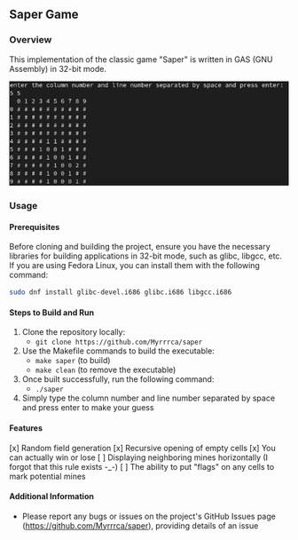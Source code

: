 ## Saper Game

### Overview
This implementation of the classic game "Saper" is written in GAS (GNU Assembly) in 32-bit mode.

![Saper Overview](./img/overview1.png?raw=true)

### Usage
#### Prerequisites
Before cloning and building the project, ensure you have the necessary libraries for building applications in 32-bit mode, such as glibc, libgcc, etc. If you are using Fedora Linux, you can install them with the following command:
```bash
sudo dnf install glibc-devel.i686 glibc.i686 libgcc.i686
```

#### Steps to Build and Run
1. Clone the repository locally:
   - `git clone https://github.com/Myrrrca/saper`
2. Use the Makefile commands to build the executable:
   - `make saper` (to build)
   - `make clean` (to remove the executable)
3. Once built successfully, run the following command:
   - `./saper`
4. Simply type the column number and line number separated by space and press enter to make your guess

#### Features
[x]  Random field generation
[x]  Recursive opening of empty cells
[x]  You can actually win or lose
[ ]  Displaying neighboring mines horizontally (I forgot that this rule exists -_-)
[ ]  The ability to put "flags" on any cells to mark potential mines

#### Additional Information
- Please report any bugs or issues on the project's GitHub Issues page (https://github.com/Myrrrca/saper), providing  details of an issue


